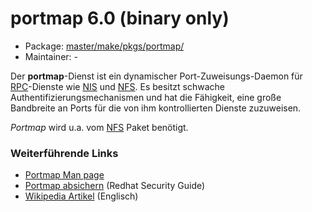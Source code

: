 # portmap 6.0 (binary only)
 - Package: [master/make/pkgs/portmap/](https://github.com/Freetz-NG/freetz-ng/tree/master/make/pkgs/portmap/)
 - Maintainer: -

Der **portmap**-Dienst ist ein dynamischer Port-Zuweisungs-Daemon für
[RPC](http://de.wikipedia.org/wiki/Remote_Procedure_Call)-Dienste
wie
[NIS](http://de.wikipedia.org/wiki/Network_Information_Service)
und
[NFS](http://de.wikipedia.org/wiki/Network_File_System).
Es besitzt schwache Authentifizierungsmechanismen und hat die Fähigkeit,
eine große Bandbreite an Ports für die von ihm kontrollierten Dienste
zuzuweisen.

*Portmap* wird u.a. vom [NFS](nfs.md) Paket benötigt.

### Weiterführende Links

-   [Portmap Man
    page](http://www.manpagez.com/man/8/portmap/)
-   [Portmap
    absichern](http://www.linuxtopia.org/online_books/deutsch/redhat_linux_security_guide/s1-server-port.html)
    (Redhat Security Guide)
-   [Wikipedia
    Artikel](http://en.wikipedia.org/wiki/Portmap) (Englisch)


